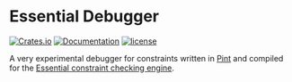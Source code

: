 # Essential Debugger
[![Crates.io][crates-badge]][crates-url]
[![Documentation][docs-badge]][docs-url]
[![license][apache-badge]][apache-url]

[crates-badge]: https://img.shields.io/crates/v/essential-debugger.svg
[crates-url]: https://crates.io/crates/essential-debugger
[docs-badge]: https://docs.rs/essential-debugger/badge.svg
[docs-url]: https://docs.rs/essential-debugger
[apache-badge]: https://img.shields.io/badge/license-APACHE-blue.svg
[apache-url]: LICENSE

A very experimental debugger for constraints written in [Pint](https://github.com/essential-contributions/pint) and compiled for the [Essential constraint checking engine](https://github.com/essential-contributions/essential-base).